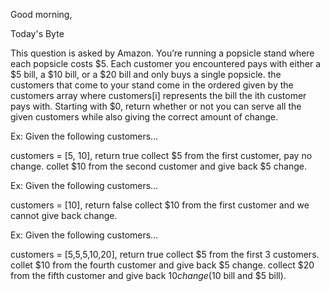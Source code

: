 Good morning,

Today's Byte

This question is asked by Amazon. You’re running a popsicle stand where each popsicle costs $5. Each customer you encountered pays with either a $5 bill, a $10 bill, or a $20 bill and only buys a single popsicle. the customers that come to your stand come in the ordered given by the customers array where customers[i] represents the bill the ith customer pays with. Starting with $0, return whether or not you can serve all the given customers while also giving the correct amount of change.

Ex: Given the following customers…

customers = [5, 10], return true
collect $5 from the first customer, pay no change.
collet $10 from the second customer and give back $5 change.


Ex: Given the following customers…

customers = [10], return false
collect $10 from the first customer and we cannot give back change.


Ex: Given the following customers…

customers = [5,5,5,10,20], return true
collect $5 from the first 3 customers.
collet $10 from the fourth customer and give back $5 change.
collect $20 from the fifth customer and give back $10 change ($10 bill and $5 bill).